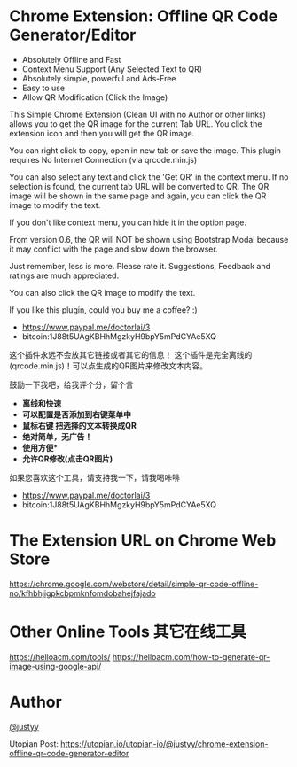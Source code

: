 # Chrome Extension: Offline QR Code Generator/Editor
- Absolutely Offline and Fast
- Context Menu Support (Any Selected Text to QR)
- Absolutely simple, powerful and Ads-Free
- Easy to use
- Allow QR Modification (Click the Image)

This Simple Chrome Extension (Clean UI with no Author or other links) allows you to get the QR image for the current Tab URL. You click the extension icon and then you will get the QR image. 

You can right click to copy, open in new tab or save the image. This plugin requires No Internet Connection (via qrcode.min.js)

You can also select any text and click the 'Get QR' in the context menu. If no selection is found, the current tab URL will be converted to QR. The QR image will be shown in the same page and again, you can click the QR image to modify the text.

If you don't like context menu, you can hide it in the option page.

From version 0.6, the QR will NOT be shown using Bootstrap Modal because it may conflict with the page and slow down the browser.

Just remember, less is more. Please rate it. Suggestions, Feedback and ratings are much appreciated. 

You can also click the QR image to modify the text.

If you like this plugin, could you buy me a coffee? :)
- https://www.paypal.me/doctorlai/3
- bitcoin:1J88t5UAgKBHhMgzkyH9bpY5mPdCYAe5XQ

这个插件永远不会放其它链接或者其它的信息！ 这个插件是完全离线的 (qrcode.min.js)！可以点生成的QR图片来修改文本内容。

鼓励一下我吧，给我评个分，留个言

- **离线和快速**
- **可以配置是否添加到右键菜单中**
- **鼠标右键 把选择的文本转换成QR**
- **绝对简单，无广告！**
- **使用方便***
- **允许QR修改(点击QR图片)**

如果您喜欢这个工具，请支持我一下，请我喝咔啡
- https://www.paypal.me/doctorlai/3
- bitcoin:1J88t5UAgKBHhMgzkyH9bpY5mPdCYAe5XQ	
  
# The Extension URL on Chrome Web Store 
https://chrome.google.com/webstore/detail/simple-qr-code-offline-no/kfhbhjigpkcbpmknfomdobahejfajado

# Other Online Tools 其它在线工具
https://helloacm.com/tools/
https://helloacm.com/how-to-generate-qr-image-using-google-api/

# Author
[@justyy](https://steemit.com/@justyy)

Utopian Post: https://utopian.io/utopian-io/@justyy/chrome-extension-offline-qr-code-generator-editor
